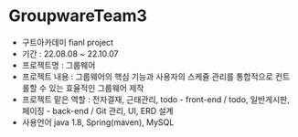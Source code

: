# GroupwareTeam3
- 구트아카데미 fianl project
- 기간 : 22.08.08 ~ 22.10.07
- 프로젝트명 : 그룹웨어
- 프로젝트 내용 : 그룹웨어의 핵심 기능과 사용자의 스케쥴 관리를 통합적으로 컨트롤할 수 있는 효율적인 그룹웨어 제작
- 프로젝트 맡은 역할 : 전자결재, 근태관리, todo - front-end /
                      todo, 일반게시판, 페이징 - back-end /
                      Git 관리, UI, ERD 설계
- 사용언어
  java 1.8,
  Spring(maven),
  MySQL
